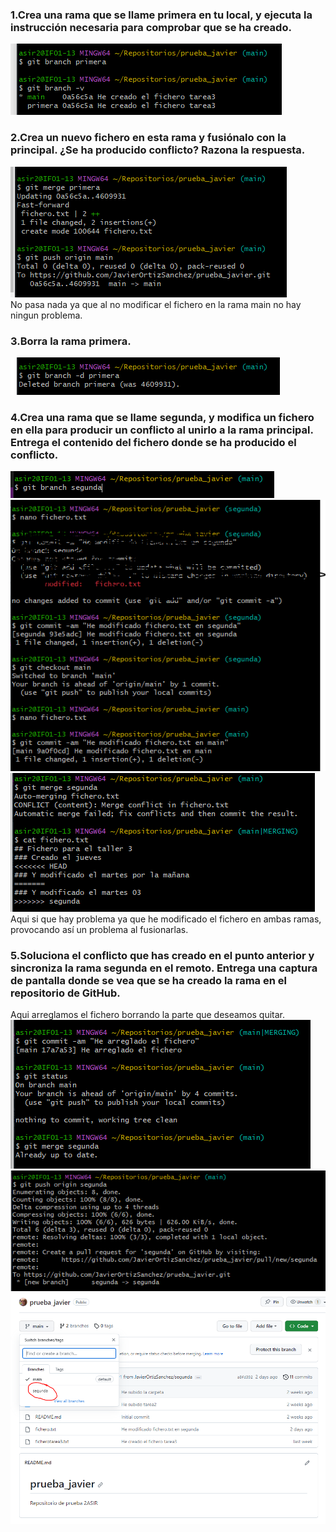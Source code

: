 ### 1.Crea una rama que se llame primera en tu local, y ejecuta la instrucción necesaria para comprobar que se ha creado.
![](img/taller3_1.PNG)
### 2.Crea un nuevo fichero en esta rama y fusiónalo con la principal. ¿Se ha producido conflicto? Razona la respuesta.
![](img/taller3_2.PNG)  
No pasa nada ya que al no modificar el fichero en la rama main no hay ningun problema.
### 3.Borra la rama primera.
![](img/taller3_3.PNG)
### 4.Crea una rama que se llame segunda, y modifica un fichero en ella para producir un conflicto al unirlo a la rama principal. Entrega el contenido del fichero donde se ha producido el conflicto.
![](img/taller3_8.PNG)
![](img/taller3_4.PNG)
![](img/taller3_5.PNG)  
Aqui si que hay problema ya que he modificado el fichero en ambas ramas, provocando así un problema al fusionarlas.
### 5.Soluciona el conflicto que has creado en el punto anterior y sincroniza la rama segunda en el remoto. Entrega una captura de pantalla donde se vea que se ha creado la rama en el repositorio de GitHub.
Aqui arreglamos el fichero borrando la parte que deseamos quitar.
![](img/taller3_6.PNG)
![](img/taller3_7.PNG)
![](img/taller3_9.PNG)